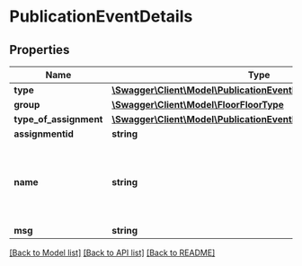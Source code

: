 # PublicationEventDetails

## Properties
Name | Type | Description | Notes
------------ | ------------- | ------------- | -------------
**type** | [**\Swagger\Client\Model\PublicationEventDetailsType**](PublicationEventDetailsType.md) |  | 
**group** | [**\Swagger\Client\Model\FloorFloorType**](FloorFloorType.md) |  | 
**type_of_assignment** | [**\Swagger\Client\Model\PublicationEventDetailsTypeOfAssignment**](PublicationEventDetailsTypeOfAssignment.md) |  | 
**assignmentid** | **string** |  | 
**name** | **string** | String representation of assignment; e.g. address of objectassignment, name of project assignment. | [optional] 
**msg** | **string** |  | [optional] 

[[Back to Model list]](../README.md#documentation-for-models) [[Back to API list]](../README.md#documentation-for-api-endpoints) [[Back to README]](../README.md)


